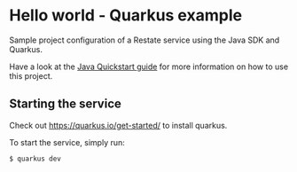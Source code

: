 # Hello world - Quarkus example

Sample project configuration of a Restate service using the Java SDK and Quarkus. 

Have a look at the [Java Quickstart guide](https://docs.restate.dev/get_started/quickstart?sdk=java) for more information on how to use this project.

## Starting the service

Check out https://quarkus.io/get-started/ to install quarkus.

To start the service, simply run:

```shell
$ quarkus dev
```